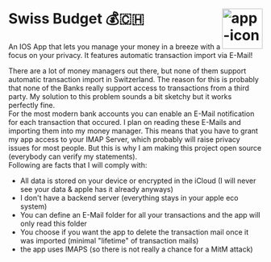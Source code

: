 # Swiss Budget 💰🇨🇭 <img src="https://github.com/M1chaCH/swiss-budget/assets/67689103/3aa9b887-93fc-4ebc-82ef-8d1e1b0cdc14" alt="app-icon" height="80px" style="float: right" />
An IOS App that lets you manage your money in a breeze with a focus on your privacy. It features automatic transaction import via E-Mail!



There are a lot of money managers out there, but none of them support automatic transaction import in Switzerland. The reason for this is probably that none of the Banks really support access to transactions from a third party. My solution to this problem sounds a bit sketchy but it works perfectly fine.  
For the most modern bank accounts you can enable an E-Mail notification for each transaction that occured. I plan on reading these E-Mails and importing them into my money manager. This means that you have to grant my app access to your IMAP Server, which probably will raise privacy issues for most people. But this is why I am making this project open source (everybody can verify my statements).  
Following are facts that I will comply with: 
- All data is stored on your device or encrypted in the iCloud (I will never see your data & apple has it already anyways)
- I don't have a backend server (everything stays in your apple eco system)
- You can define an E-Mail folder for all your transactions and the app will only read this folder
- You choose if you want the app to delete the transaction mail once it was imported (minimal "lifetime" of transaction mails)
- the app uses IMAPS (so there is not really a chance for a MitM attack)
